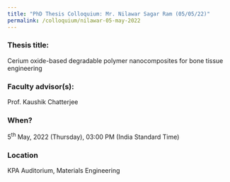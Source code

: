 ```yaml
---
title: "PhD Thesis Colloquium: Mr. Nilawar Sagar Ram (05/05/22)"
permalink: /colloquium/nilawar-05-may-2022
---
```

### Thesis title:
Cerium oxide-based degradable polymer nanocomposites for bone tissue engineering

### Faculty advisor(s):
Prof. Kaushik Chatterjee

### When?
5<sup>th</sup> May, 2022 (Thursday), 03:00 PM (India Standard Time)

### Location
KPA Auditorium, Materials Engineering